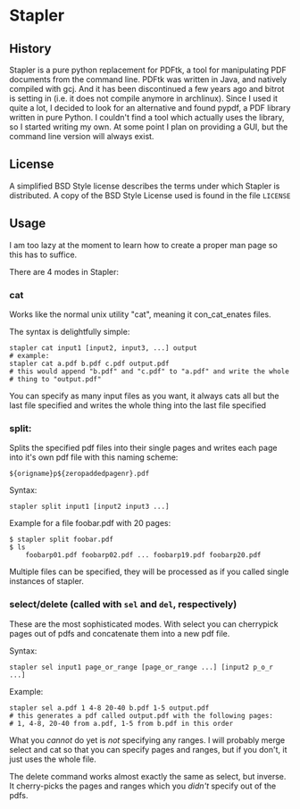 Stapler
=======

History
-------
Stapler is a pure python replacement for PDFtk, a tool for manipulating PDF
documents from the command line. PDFtk was written in Java, and natively
compiled with gcj. And it has been discontinued a few years ago and bitrot is
setting in (i.e. it does not compile anymore in archlinux).
Since I used it quite a lot, I decided to look for an alternative and found
pypdf, a PDF library written in pure Python. I couldn't find a tool which
actually uses the library, so I started writing my own.
At some point I plan on providing a GUI, but the command line version will
always exist.

License
-------
A simplified BSD Style license describes the terms under which Stapler is
distributed. A copy of the BSD Style License used is found in the file ``LICENSE``

Usage
-----
I am too lazy at the moment to learn how to create a proper man page so this has
to suffice.

There are 4 modes in Stapler:

### cat
Works like the normal unix utility "cat", meaning it con_cat_enates files.

The syntax is delightfully simple:

    stapler cat input1 [input2, input3, ...] output
    # example:
    stapler cat a.pdf b.pdf c.pdf output.pdf
    # this would append "b.pdf" and "c.pdf" to "a.pdf" and write the whole
    # thing to "output.pdf"

You can specify as many input files as you want, it always cats all but the
last file specified and writes the whole thing into the last file specified

### split:
Splits the specified pdf files into their single pages and writes each page
into it's own pdf file with this naming scheme:

    ${origname}p${zeropaddedpagenr}.pdf

Syntax:

    stapler split input1 [input2 input3 ...]

Example for a file foobar.pdf with 20 pages:

    $ stapler split foobar.pdf
    $ ls
        foobarp01.pdf foobarp02.pdf ... foobarp19.pdf foobarp20.pdf

Multiple files can be specified, they will be processed as if you called
single instances of stapler.

### select/delete (called with ``sel`` and ``del``, respectively)
These are the most sophisticated modes. With select you can cherrypick pages
out of pdfs and concatenate them into a new pdf file.

Syntax:

    stapler sel input1 page_or_range [page_or_range ...] [input2 p_o_r ...]

Example:

    stapler sel a.pdf 1 4-8 20-40 b.pdf 1-5 output.pdf
    # this generates a pdf called output.pdf with the following pages:
    # 1, 4-8, 20-40 from a.pdf, 1-5 from b.pdf in this order

What you _cannot_ do yet is _not_ specifying any ranges. I will probably merge
select and cat so that you can specify pages and ranges, but if you don't,
it just uses the whole file.

The delete command works almost exactly the same as select, but inverse.
It cherry-picks the pages and ranges which you _didn't_ specify out of the
pdfs.
